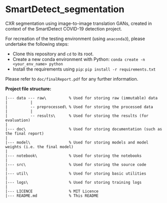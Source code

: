 # SmartDetect_segmentation
CXR segmentation using image-to-image translation GANs, created in context of the SmartDetect COVID-19 detection project. 

For recreation of the testing environment (using `anaconda3`), please undertake the following steps:

- Clone this repository and `cd` to its root.
- Create a new conda environment with Python: `conda create -n <your_env_name> python`
- Install the requirements using `pip`: `pip install -r requirements.txt`

Please refer to `doc/finalReport.pdf` for any further information.

**Project file structure:**
```
|--- data --- raw\          % Used for storing raw (immutable) data
|          |
|          -- preprocessed\ % Used for storing the processed data
|          |
|          -- results\      % Used for storing the results (for evaluation)
|
|--- doc\                   % Used for storing documentation (such as the final report)
|
|--- model\                 % Used for storing models and model weights (i.e. the final model)
|
|--- notebook\              % Used for storing the notebooks
|
|--- src\                   % Used for storing the source code
|
|--- util\                  % Used for storing basic utilities
|
|--- logs\                  % Used for storing training logs
|
|--- LICENCE                % MIT Licence
|--- README.md              % This README
```
